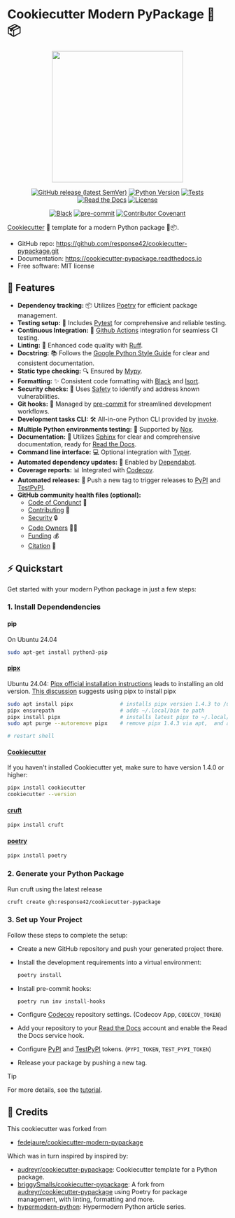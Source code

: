 # Cookiecutter Modern PyPackage 🐍📦

<div align="center">

<object data="_static/logo.png" type="image/png" width="300">
   <img src="assets/logo.png" width="300"/>
</object>

[![GitHub release (latest SemVer)](https://img.shields.io/github/v/release/response42/cookiecutter-pypackage?logo=github)](https://github.com/response42/cookiecutter-pypackage/releases)
[![Python Version](https://img.shields.io/badge/python-3.9%20%7C%203.10%20%7C%203.11%20%7C%203.12-blue?logo=python)](https://www.python.org/)
[![Tests](https://github.com/response42/cookiecutter-pypackage/workflows/tests/badge.svg)](https://github.com/response42/cookiecutter-pypackage/actions?workflow=tests)
[![Read the Docs](https://readthedocs.org/projects/cookiecutter-pypackage/badge/)](https://cookiecutter-pypackage.readthedocs.io/)
[![License](https://img.shields.io/badge/license-MIT-brightgreen)](https://opensource.org/licenses/MIT)

[![Black](https://img.shields.io/badge/code%20style-black-000000)](https://github.com/psf/black)
[![pre-commit](https://img.shields.io/badge/pre--commit-enabled-brightgreen?logo=pre-commit&logoColor=white)](https://github.com/pre-commit/pre-commit)
[![Contributor Covenant](https://img.shields.io/badge/Contributor%20Covenant-2.1-4baaaa.svg)](https://www.contributor-covenant.org/version/2/1/code_of_conduct/)

</div>

[Cookiecutter][cookiecutter] 🍪 template for a modern Python package 🐍📦.

* GitHub repo: <https://github.com/response42/cookiecutter-pypackage.git>
* Documentation: <https://cookiecutter-pypackage.readthedocs.io>
* Free software: MIT license

## 🚀 Features

* **Dependency tracking:** 📦 Utilizes [Poetry][poetry] for efficient package management.
* **Testing setup:** 🧪 Includes [Pytest][pytest] for comprehensive and reliable testing.
* **Continuous Integration:** 🔄 [Github Actions][github_actions] integration for seamless CI testing.
* **Linting:** 🧹 Enhanced code quality with [Ruff][ruff].
* **Docstring:** 📚 Follows the [Google Python Style Guide][google_styleguide] for clear and consistent documentation.
* **Static type checking:** 🔍 Ensured by [Mypy][mypy].
* **Formatting:** ✨ Consistent code formatting with [Black][black] and [Isort][isort].
* **Security checks:** 🔐 Uses [Safety][safety] to identify and address known vulnerabilities.
* **Git hooks:** 🎣 Managed by [pre-commit][pre-commit] for streamlined development workflows.
* **Development tasks CLI:** 🛠️ All-in-one Python CLI provided by [invoke][invoke].
* **Multiple Python environments testing:** 🥁 Supported by [Nox][nox].
* **Documentation:** 📖 Utilizes [Sphinx][sphinx] for clear and comprehensive documentation, ready for [Read the Docs][rtd].
* **Command line interface:** 💻 Optional integration with [Typer][typer].
* **Automated dependency updates:** 🤖 Enabled by [Dependabot][dependabot].
* **Coverage reports:** 📊 Integrated with [Codecov][codecov].
* **Automated releases:** 🚢 Push a new tag to trigger releases to [PyPI][pypi] and [TestPyPI][testpypi].
* **GitHub community health files (optional):**
    - [Code of Condunct][CODE_OF_CONDUCT.md] 🤝
    - [Contributing][CONTRIBUTING.md] 📝
    - [Security][SECURITY.md] 🔒
    - [Code Owners][CODEOWNERS] 👩‍💼
    - [Funding][FUNDING.yml] 💰
    - [Citation][CITATION.cff] 📑

## ⚡️ Quickstart

Get started with your modern Python package in just a few steps:

### 1. Install Dependendencies

#### pip

On Ubuntu 24.04

```sh
sudo apt-get install python3-pip
```

#### [pipx](https://github.com/pypa/pipx)

Ubuntu 24.04: 
[Pipx official  installation instructions](https://github.com/pypa/pipx#install-pipx) leads to installing an old version. [This discussion](https://github.com/pypa/pipx/issues/1481) suggests using pipx to install pipx

```sh
sudo apt install pipx               # installs pipx version 1.4.3 to /usr/local/bin  recall --global is busted
pipx ensurepath                     # adds ~/.local/bin to path
pipx install pipx                   # installs latest pipx to ~/.local/bin 
sudo apt purge --autoremove pipx    # remove pipx 1.4.3 via apt,  and all extra files including autocomplete from /usr/local/bin

# restart shell
```


#### [Cookiecutter](https://cookiecutter.readthedocs.io/en/latest/index.html)

If you haven't installed Cookiecutter yet, make sure to have version 1.4.0 or higher:

```sh
pipx install cookiecutter
cookiecutter --version
```

#### [cruft](https://cruft.github.io/cruft/)

```sh
pipx install cruft
```

#### [poetry](https://python-poetry.org/docs/)

```sh
pipx install poetry
```

### 2. Generate your Python Package

Run cruft using the latest release

```sh
cruft create gh:response42/cookiecutter-pypackage
```

### 3. Set up Your Project

Follow these steps to complete the setup:

* Create a new GitHub repository and push your generated project there.
* Install the development requirements into a virtual environment:

    ```sh
    poetry install
    ```

* Install pre-commit hooks:

    ```sh
    poetry run inv install-hooks
    ```

* Configure [Codecov][codecov] repository settings. (Codecov App, `CODECOV_TOKEN`)
* Add your repository to your [Read the Docs][rtd] account and enable the Read the Docs service hook.
* Configure [PyPI][pypi] and [TestPyPI][testpypi] tokens. (`PYPI_TOKEN`, `TEST_PYPI_TOKEN`)
* Release your package by pushing a new tag.

> [!TIP]
> For more details, see the [tutorial][tutorial].

## 📝 Credits

This cookiecutter was forked from 
* [fedejaure/cookiecutter-modern-pypackage](fedejaure/cookiecutter-modern-pypackage)

Which was in turn inspired by inspired by:

* [audreyr/cookiecutter-pypackage][audreyr/cookiecutter-pypackage]: Cookiecutter template for a Python package.
* [briggySmalls/cookiecutter-pypackage][briggySmalls/cookiecutter-pypackage]: A fork from [audreyr/cookiecutter-pypackage][audreyr/cookiecutter-pypackage] using Poetry for package management, with linting, formatting and more.
* [hypermodern-python][hypermodern-python]: Hypermodern Python article series.

[cookiecutter]: https://github.com/cookiecutter/cookiecutter
[poetry]: https://python-poetry.org/
[pytest]: https://github.com/pytest-dev/pytest
[github_actions]: https://github.com/features/actions
[ruff]: https://github.com/astral-sh/ruff
[isort]: https://github.com/timothycrosley/isort
[black]: https://github.com/psf/black
[mypy]: https://github.com/python/mypy
[pre-commit]: https://pre-commit.com/
[safety]: https://github.com/pyupio/safety
[google_styleguide]: https://google.github.io/styleguide/pyguide.html
[invoke]: https://www.pyinvoke.org/
[sphinx]: https://www.sphinx-doc.org/en/master/
[rtd]: https://readthedocs.org/
[nox]: https://nox.thea.codes/en/stable/
[tutorial]: https://cookiecutter-pypackage.readthedocs.io/en/latest/tutorial.html
[typer]: https://typer.tiangolo.com/
[dependabot]: https://dependabot.com/
[audreyr/cookiecutter-pypackage]: https://github.com/audreyr/cookiecutter-pypackage
[briggySmalls/cookiecutter-pypackage]: https://github.com/briggySmalls/cookiecutter-pypackage
[hypermodern-python]: https://cjolowicz.github.io/posts/hypermodern-python-01-setup/
[codecov]: https://codecov.io/
[pypi]: https://pypi.org/
[testpypi]: https://test.pypi.org/
[contributor-covenant]: https://www.contributor-covenant.org/
[CODE_OF_CONDUCT.md]: https://docs.github.com/en/communities/setting-up-your-project-for-healthy-contributions/adding-a-code-of-conduct-to-your-project
[CONTRIBUTING.md]: https://docs.github.com/en/communities/setting-up-your-project-for-healthy-contributions/setting-guidelines-for-repository-contributors
[SECURITY.md]: https://docs.github.com/en/code-security/getting-started/adding-a-security-policy-to-your-repository
[CODEOWNERS]: https://docs.github.com/en/repositories/managing-your-repositorys-settings-and-features/customizing-your-repository/about-code-owners
[FUNDING.yml]: https://docs.github.com/en/repositories/managing-your-repositorys-settings-and-features/customizing-your-repository/displaying-a-sponsor-button-in-your-repository
[CITATION.cff]: https://docs.github.com/en/repositories/managing-your-repositorys-settings-and-features/customizing-your-repository/about-citation-files

